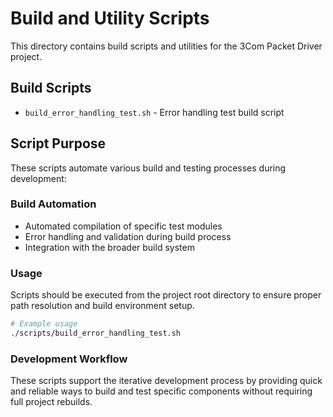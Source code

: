 # Build and Utility Scripts

This directory contains build scripts and utilities for the 3Com Packet Driver project.

## Build Scripts
- `build_error_handling_test.sh` - Error handling test build script

## Script Purpose

These scripts automate various build and testing processes during development:

### Build Automation
- Automated compilation of specific test modules
- Error handling and validation during build process
- Integration with the broader build system

### Usage
Scripts should be executed from the project root directory to ensure proper path resolution and build environment setup.

```bash
# Example usage
./scripts/build_error_handling_test.sh
```

### Development Workflow
These scripts support the iterative development process by providing quick and reliable ways to build and test specific components without requiring full project rebuilds.